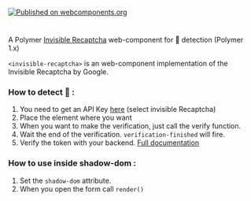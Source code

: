[![Published on webcomponents.org](https://img.shields.io/badge/webcomponents.org-published-blue.svg)](https://www.webcomponents.org/element/koada-os/invisible-recaptcha)

# <invisible-recaptcha>

A Polymer [Invisible Recaptcha](https://www.google.com/recaptcha) web-component for 🤖 detection (Polymer 1.x)

`<invisible-recaptcha>` is an web-component implementation of the Invisible Recaptcha by Google.

### How to detect 🤖 :

1. You need to get an API Key [here](http://www.google.com/recaptcha/admin) (select invisible Recaptcha)
2. Place the element where you want
3. When you want to make the verification, just call the verify function.
4. Wait the end of the verification. `verification-finished` will fire.
5. Verify the token with your backend. [Full documentation](https://developers.google.com/recaptcha/docs/verify)

### How to use inside shadow-dom :

1. Set the `shadow-dom` attribute.
2. When you open the form call `render()`
